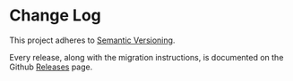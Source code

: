 # Change Log

This project adheres to [Semantic Versioning](http://semver.org/).

Every release, along with the migration instructions, is documented on the Github [Releases](https://github.com/urban/is-generator/releases) page.
